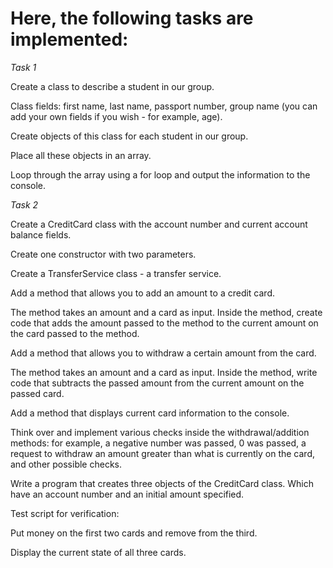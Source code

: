# Here, the following tasks are implemented:

*Task 1*

Create a class to describe a student in our group.

Class fields: first name, last name, passport number, group name (you can add your own fields if you wish - for example, age).

Create objects of this class for each student in our group.

Place all these objects in an array.

Loop through the array using a for loop and output the information to the console.

*Task 2*

Create a CreditCard class with the account number and current account balance fields.

Create one constructor with two parameters.

Create a TransferService class - a transfer service.

Add a method that allows you to add an amount to a credit card.

The method takes an amount and a card as input. Inside the method, create code that adds the amount passed to the method to the current amount on the card passed to the method.

Add a method that allows you to withdraw a certain amount from the card.

The method takes an amount and a card as input. Inside the method, write code that subtracts the passed amount from the current amount on the passed card.

Add a method that displays current card information to the console.

Think over and implement various checks inside the withdrawal/addition methods: for example, a negative number was passed, 0 was passed, a request to withdraw an amount greater than what is currently on the card, and other possible 
checks.

Write a program that creates three objects of the CreditCard class. Which have an account number and an initial amount specified.

Test script for verification:

Put money on the first two cards and remove from the third.

Display the current state of all three cards.

